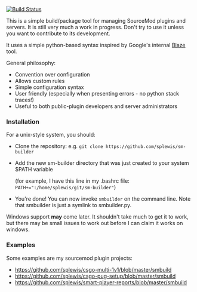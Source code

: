 [![Build Status](https://travis-ci.org/splewis/sm-builder.svg?branch=master)](https://travis-ci.org/splewis/sm-builder)

This is a simple build/package tool for managing SourceMod plugins and servers. It is still very much a work in progress. Don't try to use it unless you want to contribute to its development.

It uses a simple python-based syntax inspired by Google's internal [Blaze](http://google-engtools.blogspot.fr/2011/08/build-in-cloud-how-build-system-works.html) tool.

General philosophy:
- Convention over configuration
- Allows custom rules
- Simple configuration syntax
- User friendly (especially when presenting errors - no python stack traces!)
- Useful to both public-plugin developers and server administrators


### Installation
For a unix-style system, you should:
- Clone the repository: e.g. ``git clone https://github.com/splewis/sm-builder``
- Add the new sm-builder directory that was just created to your system $PATH variable

  (for example, I have this line in my .bashrc file: ``
PATH+=":/home/splewis/git/sm-builder"``)

- You're done! You can now invoke ``smbuilder`` on the command line. Note that smbuilder is just a symlink to smbuilder.py.

Windows support **may** come later. It shouldn't take much to get it to work, but there may be small issues to work out before I can claim it works on windows.


### Examples
Some examples are my sourcemod plugin projects:
- https://github.com/splewis/csgo-multi-1v1/blob/master/smbuild
- https://github.com/splewis/csgo-pug-setup/blob/master/smbuild
- https://github.com/splewis/smart-player-reports/blob/master/smbuild
